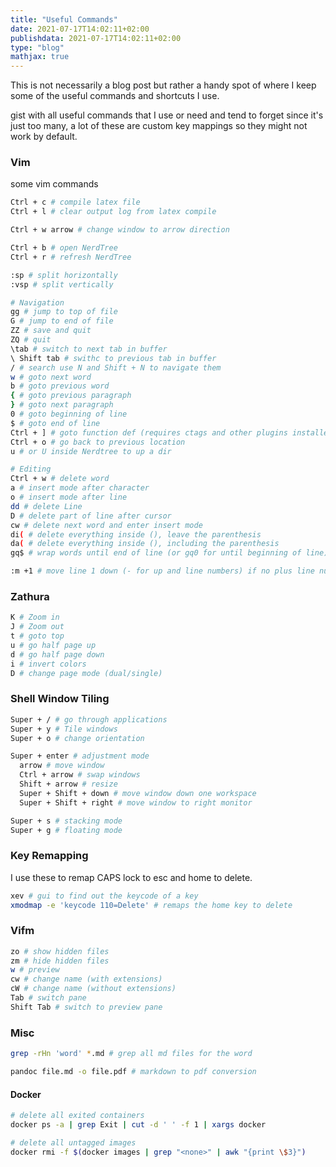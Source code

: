 ```yaml
---
title: "Useful Commands"
date: 2021-07-17T14:02:11+02:00
publishdata: 2021-07-17T14:02:11+02:00
type: "blog"
mathjax: true
---
```


This is not necessarily a blog post but rather a handy spot of where I keep some of the useful commands and shortcuts I
use.

gist with all useful commands that I use or need and tend to forget since it's just too many, a lot of these are custom key mappings so they might not work by default.

### Vim

some vim commands

```bash
Ctrl + c # compile latex file
Ctrl + l # clear output log from latex compile

Ctrl + w arrow # change window to arrow direction

Ctrl + b # open NerdTree
Ctrl + r # refresh NerdTree

:sp # split horizontally
:vsp # split vertically

# Navigation
gg # jump to top of file
G # jump to end of file
ZZ # save and quit
ZQ # quit
\tab # switch to next tab in buffer
\ Shift tab # swithc to previous tab in buffer
/ # search use N and Shift + N to navigate them
w # goto next word
b # goto previous word
{ # goto previous paragraph
} # goto next paragraph
0 # goto beginning of line
$ # goto end of line
Ctrl + ] # goto function def (requires ctags and other plugins installed)
Ctrl + o # go back to previous location
u # or U inside Nerdtree to up a dir

# Editing
Ctrl + w # delete word
a # insert mode after character
o # insert mode after line
dd # delete Line
D # delete part of line after cursor
cw # delete next word and enter insert mode
di( # delete everything inside (), leave the parenthesis
da( # delete everything inside (), including the parenthesis
gq$ # wrap words until end of line (or gq0 for until beginning of line)

:m +1 # move line 1 down (- for up and line numbers) if no plus line number is absolute
```

### Zathura

```bash
K # Zoom in
J # Zoom out
t # goto top
u # go half page up
d # go half page down
i # invert colors
D # change page mode (dual/single)
```

### Shell Window Tiling

```bash
Super + / # go through applications
Super + y # Tile windows
Super + o # change orientation

Super + enter # adjustment mode
  arrow # move window
  Ctrl + arrow # swap windows
  Shift + arrow # resize
  Super + Shift + down # move window down one workspace
  Super + Shift + right # move window to right monitor

Super + s # stacking mode
Super + g # floating mode
```

### Key Remapping

I use these to remap CAPS lock to esc and home to delete.

```bash
xev # gui to find out the keycode of a key
xmodmap -e 'keycode 110=Delete' # remaps the home key to delete
```

### Vifm

```bash
zo # show hidden files
zm # hide hidden files
w # preview
cw # change name (with extensions)
cW # change name (without extensions)
Tab # switch pane
Shift Tab # switch to preview pane
```

### Misc

```bash
grep -rHn 'word' *.md # grep all md files for the word

pandoc file.md -o file.pdf # markdown to pdf conversion
```

#### Docker

```bash
# delete all exited containers
docker ps -a | grep Exit | cut -d ' ' -f 1 | xargs docker

# delete all untagged images
docker rmi -f $(docker images | grep "<none>" | awk "{print \$3}")
```
